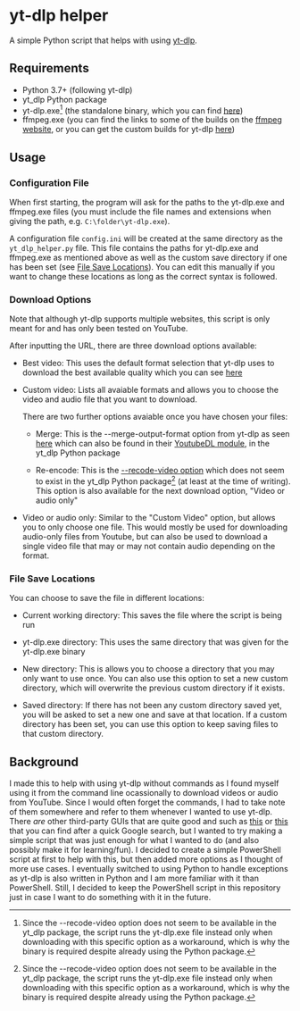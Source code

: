 # yt-dlp helper

A simple Python script that helps with using [yt-dlp](https://github.com/yt-dlp/yt-dlp "yt-dlp GitHub").

## Requirements

- Python 3.7+ (following yt-dlp)  
- yt_dlp Python package
- yt-dlp.exe[^1] (the standalone binary, which you can find [here](https://github.com/yt-dlp/yt-dlp#release-files))
- ffmpeg.exe (you can find the links to some of the builds on the [ffmpeg website](https://www.ffmpeg.org/download.html), or you can get the custom builds for yt-dlp [here](https://github.com/yt-dlp/FFmpeg-Builds))

[^1]: Since the --recode-video option does not seem to be available in the yt_dlp package, the script runs the yt-dlp.exe file instead only when downloading with this specific option as a workaround, which is why the binary is required despite already using the Python package.

## Usage

### Configuration File

When first starting, the program will ask for the paths to the yt-dlp.exe and ffmpeg.exe files (you must include the file names and extensions when giving the path, e.g. `C:\folder\yt-dlp.exe`).

A configuration file `config.ini` will be created at the same directory as the `yt_dlp_helper.py` file. This file contains the paths for yt-dlp.exe and ffmpeg.exe as mentioned above as well as the custom save directory if one has been set (see [File Save Locations](#file-save-locations)). You can edit this manually if you want to change these locations as long as the correct syntax is followed.

### Download Options

Note that although yt-dlp supports multiple websites, this script is only meant for and has only been tested on YouTube.

After inputting the URL, there are three download options available:

- Best video: This uses the default format selection that yt-dlp uses to download the best available quality which you can see [here](https://github.com/yt-dlp/yt-dlp#format-selection)

- Custom video: Lists all avaiable formats and allows you to choose the video and audio file that you want to download.

  There are two further options avaiable once you have chosen your files:

  - Merge: This is the --merge-output-format option from yt-dlp as seen [here](https://github.com/yt-dlp/yt-dlp#video-format-options:~:text=%2D%2Dmerge%2Doutput%2Dformat) which can also be found in their [YoutubeDL module](https://github.com/yt-dlp/yt-dlp/blob/master/yt_dlp/YoutubeDL.py), in the yt_dlp Python package
  
  - Re-encode: This is the [--recode-video option](https://github.com/yt-dlp/yt-dlp#video-format-options:~:text=else%20to%20mkv-,%2D%2Drecode%2Dvideo,-FORMAT%20%20%20%20%20%20%20%20%20%20%20Re%2Dencode) which does not seem to exist in the yt_dlp Python package[^1] (at least at the time of writing). This option is also available for the next download option, "Video or audio only"

- Video or audio only: Similar to the "Custom Video" option, but allows you to only choose one file. This would mostly be used for downloading audio-only files from Youtube, but can also be used to download a single video file that may or may not contain audio depending on the format.

### File Save Locations

You can choose to save the file in different locations:

- Current working directory: This saves the file where the script is being run

- yt-dlp.exe directory: This uses the same directory that was given for the yt-dlp.exe binary

- New directory: This is allows you to choose a directory that you may only want to use once. You can also use this option to set a new custom directory, which will overwrite the previous custom directory if it exists.

- Saved directory: If there has not been any custom directory saved yet, you will be asked to set a new one and save at that location. If a custom directory has been set, you can use this option to keep saving files to that custom directory.

## Background

I made this to help with using yt-dlp without commands as I found myself using it from the command line ocassionally to download videos or audio from YouTube. Since I would often forget the commands, I had to take note of them somewhere and refer to them whenever I wanted to use yt-dlp. There *are* other third-party GUIs that are quite good and such as [this](https://github.com/kannagi0303/yt-dlp-gui "yt-dlp-gui by kannagi0303") or [this](https://github.com/oleksis/youtube-dl-gui "youtube-dl-gui by oleksis") that you can find after a quick Google search, but I wanted to try making a simple script that was just enough for what I wanted to do (and also possibly make it for learning/fun). I decided to create a simple PowerShell script at first to help with this, but then added more options as I thought of more use cases. I eventually switched to using Python to handle exceptions as yt-dlp is also written in Python and I am more familiar with it than PowerShell. Still, I decided to keep the PowerShell script in this repository just in case I want to do something with it in the future.
